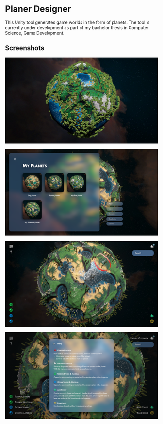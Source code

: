 
# Planer Designer

This Unity tool generates game worlds in the form of planets. The tool is currently under development as part of my bachelor thesis in Computer Science, Game Development.

## Screenshots

![PlanetExample](Images/Forest_planet.jpg)

![MainMenu](Images/Main_menu_4.jpg)

![EditorView](Images/Editor_view.jpg)

![HelpMenu](Images/Help_menu.jpg)
